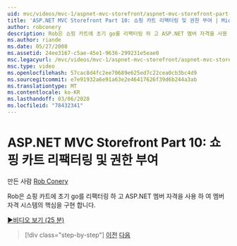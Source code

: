 ```yaml
---
uid: mvc/videos/mvc-1/aspnet-mvc-storefront/aspnet-mvc-storefront-part-10-shopping-cart-refactor-and-authorization
title: 'ASP.NET MVC Storefront Part 10: 쇼핑 카트 리팩터링 및 권한 부여 | Microsoft Docs'
author: robconery
description: Rob은 쇼핑 카트에 초기 go를 리팩터링 하 고 ASP.NET 멤버 자격을 사용 하 여 멤버 자격 시스템의 핵심을 구현 합니다.
ms.author: riande
ms.date: 05/27/2008
ms.assetid: 24ee3167-c5ae-45e1-9636-299231e5eae0
msc.legacyurl: /mvc/videos/mvc-1/aspnet-mvc-storefront/aspnet-mvc-storefront-part-10-shopping-cart-refactor-and-authorization
msc.type: video
ms.openlocfilehash: 57cac8d4fc2ee70689e625ed7c22cea0cb3bc4d9
ms.sourcegitcommit: e7e91932a6e91a63e2e46417626f39d6b244a3ab
ms.translationtype: MT
ms.contentlocale: ko-KR
ms.lasthandoff: 03/06/2020
ms.locfileid: "78432341"
---
```

# <a name="aspnet-mvc-storefront-part-10-shopping-cart-refactor-and-authorization"></a>ASP.NET MVC Storefront Part 10: 쇼핑 카트 리팩터링 및 권한 부여

만든 사람 [Rob Conery](https://github.com/robconery)

Rob은 쇼핑 카트에 초기 go를 리팩터링 하 고 ASP.NET 멤버 자격을 사용 하 여 멤버 자격 시스템의 핵심을 구현 합니다.

[&#9654;비디오 보기 (25 분)](https://channel9.msdn.com/Blogs/ASP-NET-Site-Videos/aspnet-mvc-storefront-part-10-shopping-cart-refactor-and-authorization)

> [!div class="step-by-step"]
> [이전](aspnet-mvc-storefront-part-9-the-shopping-cart.md)
> [다음](aspnet-mvc-storefront-part-11-hooking-up-the-shopping-cart-and-using-components.md)
